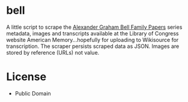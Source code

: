 bell
====

A little script to scrape the [Alexander Graham Bell Family
Papers](http://memory.loc.gov/ammem/bellhtml/bellhome.html) series
metadata, images and transcripts available at the Library of Congress
website American Memory...hopefully for uploading to Wikisource for
transcription. The scraper persists scraped data as JSON. Images are stored by
reference (URLs) not value.

License
=======

* Public Domain

